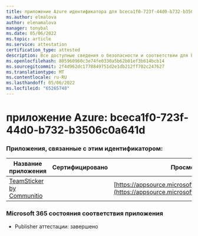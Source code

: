 ```yaml
---
title: приложение Azure идентификатора для bceca1f0-723f-44d0-b732-b3506c0a641d
ms.author: elmalova
author: elenamalova
manager: tonybal
ms.date: 05/06/2022
ms.topic: article
ms.service: attestation
certification_type: attested
description: Все доступные сведения о безопасности и соответствии для bceca1f0-723f-44d0-b732-b3506c0a641d.
ms.openlocfilehash: 805960960c3e74fe0330a5b62b01ef3b614bcb14
ms.sourcegitcommit: 2f4d962dc1778849751d2e1db212ff702c247627
ms.translationtype: MT
ms.contentlocale: ru-RU
ms.lasthandoff: 05/06/2022
ms.locfileid: "65265748"
---
```

# <a name="azure-app-id-bceca1f0-723f-44d0-b732-b3506c0a641d"></a>приложение Azure: bceca1f0-723f-44d0-b732-b3506c0a641d


### <a name="apps-associated-with-this-id"></a>Приложения, связанные с этим идентификатором:
| **Название приложения** | **Сертифицировано** | **Просмотр в AppSource** |
|--------------|---------------|-----------------------|
| [TeamSticker by Communitio](../forward/WA200000894.md) |  | [https://appsource.microsoft.com/product/office/WA200000894](https://appsource.microsoft.com/product/office/WA200000894) |

### <a name="microsoft-365-app-compliance-status"></a>Microsoft 365 состояния соответствия приложения
- Publisher аттестации: завершено

